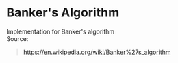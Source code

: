 # Banker's Algorithm

Implementation for Banker's algorithm  
Source:  
> https://en.wikipedia.org/wiki/Banker%27s_algorithm
